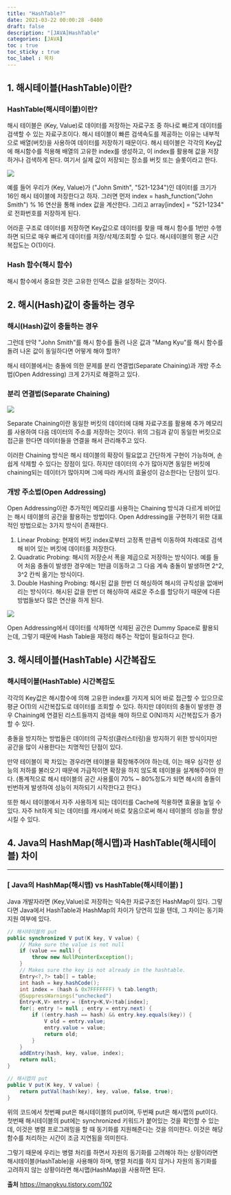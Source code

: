 ```yaml
---
title: "HashTable?"
date: 2021-03-22 00:00:28 -0400
draft: false
description: "[JAVA]HashTable"
categories: [JAVA]
toc : true
toc_sticky : true
toc_label : 목차
---
```



## **1. 해시테이블(HashTable)이란?**


### HashTable(해시테이블)이란? 

해시 테이블은  (Key, Value)로 데이터를 저장하는 자료구조  중 하나로 빠르게 데이터를 검색할 수 있는 자료구조이다. 해시 테이블이 빠른 검색속도를 제공하는 이유는 내부적으로 배열(버킷)을 사용하여 데이터를 저장하기 때문이다. 해시 테이블은 각각의 Key값에 해시함수를 적용해 배열의 고유한 index를 생성하고, 이 index를 활용해 값을 저장하거나 검색하게 된다. 여기서 실제 값이 저장되는 장소를 버킷 또는 슬롯이라고 한다.

![](https://blog.kakaocdn.net/dn/b1zOw1/btqL6HAW7jy/jpBA5pPkQFnfiZcPLakg00/img.png)

예를 들어 우리가 (Key, Value)가 ("John Smith", "521-1234")인 데이터를 크기가 16인 해시 테이블에 저장한다고 하자. 그러면 먼저 index = hash_function("John Smith") % 16 연산을 통해 index 값을 계산한다. 그리고 array[index] = "521-1234" 로 전화번호를 저장하게 된다.

어라훈 구조로 데이터를 저장하면 Key값으로 데이터를 찾을 때 해시 함수를 1번만 수행하면 되므로 매우 빠르게 데이터를 저장/삭제/조회할 수 있다.  해시테이블의 평균 시간복잡도는 O(1)이다.

### Hash 함수(해시 함수) 

해시 함수에서 중요한 것은 고유한 인덱스 값을 설정하는 것이다.
    

## **2.  해시(Hash)값이 충돌하는 경우**


### 해시(Hash)값이 충돌하는 경우

그런데 만약 "John Smith"를 해시 함수를 돌려 나온 값과 "Mang Kyu"를 해시 함수를 돌려 나온 값이 동일하다면 어떻게 해야 할까?

해시 테이블에서는 충돌에 의한 문제를  분리 연결법(Separate Chaining)과 개방 주소법(Open Addressing)  크게 2가지로 해결하고 있다.

###  분리 연결법(Separate Chaining)

![](https://blog.kakaocdn.net/dn/bTF67c/btqL7xx3OGw/DM8KEKU5x7dx6Nks4JR7K1/img.png)

Separate Chaining이란 동일한 버킷의 데이터에 대해 자료구조를 활용해 추가 메모리를 사용하여 다음 데이터의 주소를 저장하는 것이다.  위의 그림과 같이 동일한 버킷으로 접근을 한다면 데이터들을 연결을 해서 관리해주고 있다. 

이러한 Chaining 방식은 해시 테이블의 확장이 필요없고 간단하게 구현이 가능하며, 손쉽게 삭제할 수 있다는 장점이 있다. 하지만 데이터의 수가 많아지면 동일한 버킷에 chaining되는 데이터가 많아지며 그에 따라 캐시의 효율성이 감소한다는 단점이 있다.

### 개방 주소법(Open Addressing) 

Open Addressing이란 추가적인 메모리를 사용하는 Chaining 방식과 다르게 비어있는 해시 테이블의 공간을 활용하는 방법이다. Open Addressing을 구현하기 위한 대표적인 방법으로는 3가지 방식이 존재한다.

1.  Linear Probing: 현재의 버킷 index로부터 고정폭 만큼씩 이동하여 차례대로 검색해 비어 있는 버킷에 데이터를 저장한다.
2.  Quadratic Probing: 해시의 저장순서 폭을 제곱으로 저장하는 방식이다. 예를 들어 처음 충돌이 발생한 경우에는 1만큼 이동하고 그 다음 계속 충돌이 발생하면 2^2, 3^2 칸씩 옮기는 방식이다.
3.  Double Hashing Probing: 해시된 값을 한번 더 해싱하여 해시의 규칙성을 없애버리는 방식이다. 해시된 값을 한번 더 해싱하여 새로운 주소를 할당하기 때문에 다른 방법들보다 많은 연산을 하게 된다.

![](https://blog.kakaocdn.net/dn/WR1fv/btqL5APCcSa/BZN6wvxUXzJBEiOfOMLfR0/img.png)

Open Addressing에서 데이터를 삭제하면 삭제된 공간은 Dummy Space로 활용되는데, 그렇기 때문에  Hash Table을 재정리 해주는 작업이 필요하다고 한다.

## **3. 해시테이블(HashTable) 시간복잡도**

### 해시테이블(HashTable) 시간복잡도 

각각의 Key값은 해시함수에 의해 고유한 index를 가지게 되어 바로 접근할 수 있으므로  평균 O(1)의 시간복잡도로 데이터를 조회할 수 있다. 하지만  데이터의 충돌이 발생한 경우 Chaining에 연결된 리스트들까지 검색을 해야 하므로 O(N)까지 시간복잡도가 증가할 수 있다.

충돌을 방지하는 방법들은 데이터의 규칙성(클러스터링)을 방지하기 위한 방식이지만 공간을 많이 사용한다는 치명적인 단점이 있다.

만약 테이블이 꽉 차있는 경우라면 테이블을 확장해주어야 하는데, 이는 매우 심각한 성능의 저하를 불러오기 때문에 가급적이면 확장을 하지 않도록 테이블을 설계해주어야 한다.
(통계적으로 해시 테이블의 공간 사용률이 70% ~ 80%정도가 되면 해시의 충돌이 빈번하게 발생하여 성능이 저하되기 시작한다고 한다.)

또한 해시 테이블에서 자주 사용하게 되는 데이터를 Cache에 적용하면 효율을 높일 수 있다. 자주 hit하게 되는 데이터를 캐시에서 바로 찾음으로써 해시 테이블의 성능을 향상시킬 수 있다.

## **4. Java의 HashMap(해시맵)과 HashTable(해시테이블) 차이**

----------

### ********[ Java의 HashMap(해시맵) vs HashTable(해시테이블) ]********

Java 개발자라면 (Key,Value)로 저장하는 익숙한 자료구조인 HashMap이 있다. 그렇다면 Java에서 HashTable과 HashMap의 차이가 당연히 있을 텐데, 그 차이는  동기화 지원 여부에 있다.

```java
// 해시테이블의 put
public synchronized V put(K key, V value) {
    // Make sure the value is not null
    if (value == null) {
        throw new NullPointerException();
    }
    // Makes sure the key is not already in the hashtable.
    Entry<?,?> tab[] = table;
    int hash = key.hashCode();
    int index = (hash & 0x7FFFFFFF) % tab.length;
    @SuppressWarnings("unchecked")
    Entry<K,V> entry = (Entry<K,V>)tab[index];
    for(; entry != null ; entry = entry.next) {
        if ((entry.hash == hash) && entry.key.equals(key)) {
            V old = entry.value;
            entry.value = value;
            return old;
        }
    }
    addEntry(hash, key, value, index);
    return null;
}

// 해시맵의 put
public V put(K key, V value) {
    return putVal(hash(key), key, value, false, true);
}
```

위의 코드에서 첫번째 put은 해시테이블의 put이며, 두번째 put은 해시맵의 put이다. 첫번째 해시테이블의 put에는 synchronized 키워드가 붙어있는 것을 확인할 수 있는데, 이것은 병렬 프로그래밍을 할 때 동기화를 지원해준다는 것을 의미한다. 이것은 해당 함수를 처리하는 시간이 조금 지연됨을 의미힌다.

그렇기 때문에 우리는  병렬 처리를 하면서 자원의 동기화를 고려해야 하는 상황이라면 해시테이블(HashTable)을 사용해야 하며,  병렬 처리를 하지 않거나 자원의 동기화를 고려하지 않는 상황이라면 해시맵(HashMap)을 사용하면 된다.

**출처**
https://mangkyu.tistory.com/102